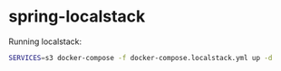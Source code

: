 # spring-localstack

Running localstack:
```sh
SERVICES=s3 docker-compose -f docker-compose.localstack.yml up -d
```
